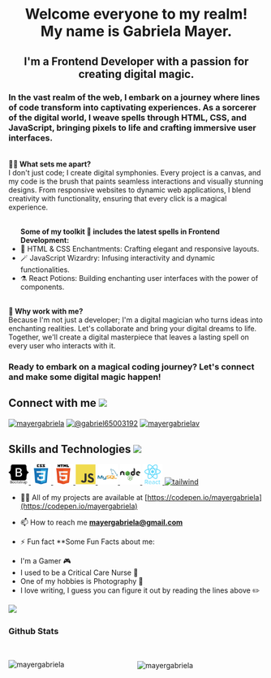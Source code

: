 <h1 align="center">Welcome everyone to my realm! <br>
 My name is Gabriela Mayer.</h1>
<h2 align="center">I'm a Frontend Developer with a passion for creating digital magic.</h2>

<h3 align="left">In the vast realm of the web, I embark on a journey where lines of code transform into captivating experiences. As a sorcerer of the digital world, I weave spells through HTML, CSS, and JavaScript, bringing pixels to life and crafting immersive user interfaces. </h3>
 <br>
 <b> 🧙‍♀️ What sets me apart? </b><br>
 I don't just code; I create digital symphonies. Every project is a canvas, and my code is the brush that paints seamless interactions and visually stunning designs. From responsive websites to dynamic web applications, I blend creativity with functionality, ensuring that every click is a magical experience.<br>
 <br>
 <ul><b> Some of my toolkit 🔧 includes the latest spells in Frontend Development:</b>
  <li>🔮 HTML & CSS Enchantments: Crafting elegant and responsive layouts.</li>
  <li>🪄 JavaScript Wizardry: Infusing interactivity and dynamic functionalities.</li>
  <li>⚗️ React Potions: Building enchanting user interfaces with the power of components.</li>
 </ul>
 <br>
<b> 💼 Why work with me?</b><br>
Because I'm not just a developer; I'm a digital magician who turns ideas into enchanting realities. Let's collaborate and bring your digital dreams to life. Together, we'll create a digital masterpiece that leaves a lasting spell on every user who interacts with it.
<br>

<h3>Ready to embark on a magical coding journey? Let's connect and make some digital magic happen! </h3>
<h2> Connect with me <img src='https://raw.githubusercontent.com/ShahriarShafin/ShahriarShafin/main/Assets/handshake.gif' width="100px"> </h2>
<p align="left">
<a href="https://codepen.io/mayergabriela" target="blank"><img align="center" src="https://raw.githubusercontent.com/rahuldkjain/github-profile-readme-generator/master/src/images/icons/Social/codepen.svg" alt="mayergabriela" height="30" width="40" /></a>
<a href="https://twitter.com/@gabriel65003192" target="blank"><img align="center" src="https://raw.githubusercontent.com/rahuldkjain/github-profile-readme-generator/master/src/images/icons/Social/twitter.svg" alt="@gabriel65003192" height="30" width="40" /></a>
<a href="https://linkedin.com/in/mayergabrielav" target="blank"><img align="center" src="https://raw.githubusercontent.com/rahuldkjain/github-profile-readme-generator/master/src/images/icons/Social/linked-in-alt.svg" alt="mayergabrielav" height="30" width="40" /></a>
</p>

<h2> Skills and Technologies <img src = "https://media2.giphy.com/media/QssGEmpkyEOhBCb7e1/giphy.gif?cid=ecf05e47a0n3gi1bfqntqmob8g9aid1oyj2wr3ds3mg700bl&rid=giphy.gif" width = 32px> </h2>
<p align="left"> <a href="https://getbootstrap.com" target="_blank" rel="noreferrer"> <img src="https://raw.githubusercontent.com/devicons/devicon/master/icons/bootstrap/bootstrap-plain-wordmark.svg" alt="bootstrap" width="40" height="40"/> </a> <a href="https://www.w3schools.com/css/" target="_blank" rel="noreferrer"> <img src="https://raw.githubusercontent.com/devicons/devicon/master/icons/css3/css3-original-wordmark.svg" alt="css3" width="40" height="40"/> </a> <a href="https://www.w3.org/html/" target="_blank" rel="noreferrer"> <img src="https://raw.githubusercontent.com/devicons/devicon/master/icons/html5/html5-original-wordmark.svg" alt="html5" width="40" height="40"/> </a> <a href="https://developer.mozilla.org/en-US/docs/Web/JavaScript" target="_blank" rel="noreferrer"> <img src="https://raw.githubusercontent.com/devicons/devicon/master/icons/javascript/javascript-original.svg" alt="javascript" width="40" height="40"/> </a> <a href="https://www.mysql.com/" target="_blank" rel="noreferrer"> <img src="https://raw.githubusercontent.com/devicons/devicon/master/icons/mysql/mysql-original-wordmark.svg" alt="mysql" width="40" height="40"/> </a> <a href="https://nodejs.org" target="_blank" rel="noreferrer"> <img src="https://raw.githubusercontent.com/devicons/devicon/master/icons/nodejs/nodejs-original-wordmark.svg" alt="nodejs" width="40" height="40"/> </a> <a href="https://reactjs.org/" target="_blank" rel="noreferrer"> <img src="https://raw.githubusercontent.com/devicons/devicon/master/icons/react/react-original-wordmark.svg" alt="react" width="40" height="40"/> </a> <a href="https://tailwindcss.com/" target="_blank" rel="noreferrer"> <img src="https://www.vectorlogo.zone/logos/tailwindcss/tailwindcss-icon.svg" alt="tailwind" width="40" height="40"/> </a> </p>


- 👨‍💻 All of my projects are available at [https://codepen.io/mayergabriela](https://codepen.io/mayergabriela)

- 📫 How to reach me **mayergabriela@gmail.com**

- ⚡ Fun fact **Some Fun Facts about me:
<ul>
  <li>I'm a Gamer 🎮</li>
  <li> I used to be a Critical Care Nurse 💉</li>
  <li>One of my hobbies is Photography 📸</li>
  <li> I love writing, I guess you can figure it out by reading the lines above ✏️</li>
</ul>


<img src="https://media.giphy.com/media/iY8CRBdQXODJSCERIr/giphy.gif" width="35"><h3><b> Github Stats </b></h3>
<br>

<div align="center">
<p><img align="left" src="https://github-readme-stats.vercel.app/api/top-langs?username=mayergabriela&show_icons=true&locale=en&layout=compact" alt="mayergabriela" /></p>

<p>&nbsp;<img align="center" src="https://github-readme-stats.vercel.app/api?username=mayergabriela&show_icons=true&locale=en" alt="mayergabriela" /></p>
</div>

